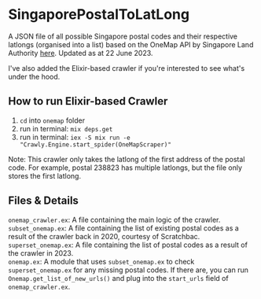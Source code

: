 # SingaporePostalToLatLong
A JSON file of all possible Singapore postal codes and their respective latlongs (organised into a list) based on the OneMap API by Singapore Land Authority [here](https://developers.onemap.sg/commonapi/search?searchVal=238823&returnGeom=Y&getAddrDetails=Y&pageNum=1). Updated as at 22 June 2023.

I've also added the Elixir-based crawler if you're interested to see what's under the hood. 

## How to run Elixir-based Crawler
1. `cd` into `onemap` folder
2. run in terminal: `mix deps.get`
3. run in terminal: `iex -S mix run -e "Crawly.Engine.start_spider(OneMapScraper)"`

Note: This crawler only takes the latlong of the first address of the postal code. For example, postal 238823 has multiple latlongs, but the file only stores the first latlong.

## Files & Details
`onemap_crawler.ex`: A file containing the main logic of the crawler. <br />
`subset_onemap.ex`: A file containing the list of existing postal codes as a result of the crawler back in 2020, courtesy of Scratchbac.<br />
`superset_onemap.ex`: A file containing the list of postal codes as a result of the crawler in 2023.<br />
`onemap.ex`: A module that uses `subset_onemap.ex` to check `superset_onemap.ex` for any missing postal codes. If there are, you can run `Onemap.get_list_of_new_urls()` and plug into the `start_urls` field of `onemap_crawler.ex`. 
